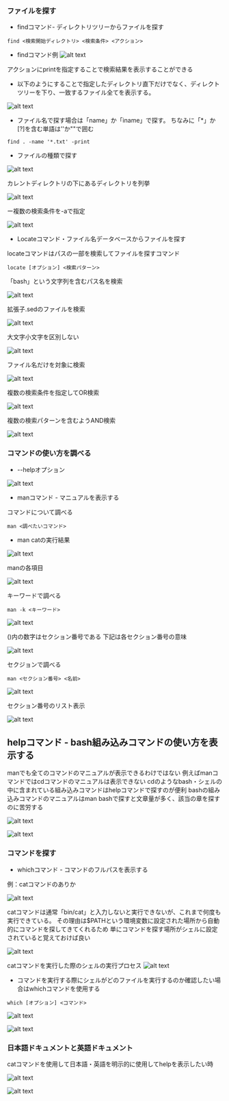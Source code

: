 ### ファイルを探す

- findコマンド- ディレクトリツリーからファイルを探す

```
find <検索開始ディレクトリ> <検索条件> <アクション>
```

- findコマンド例
![alt text](image-2.png)

アクションにprintを指定することで検索結果を表示することができる

- 以下のようにすることで指定したディレクトリ直下だけでなく、ディレクトツリーを下り、一致するファイル全てを表示する。

![alt text](image-1.png)

- ファイル名で探す場合は「name」か「iname」で探す。
ちなみに「*」か[?]を含む単語は''か""で囲む

```
find . -name '*.txt' -print
```

- ファイルの種類で探す

![alt text](image.png)


カレントディレクトリの下にあるディレクトリを列挙

![alt text](image-3.png)


ー複数の検索条件を-aで指定

![alt text](image-4.png)

- Locateコマンド・ファイル名データベースからファイルを探す

locateコマンドはパスの一部を検索してファイルを探すコマンド

```
locate [オプション] <検索パターン>
```

「bash」という文字列を含むパス名を検索

![alt text](image-5.png)

拡張子.sedのファイルを検索

![alt text](image-6.png)


大文字小文字を区別しない

![alt text](image-7.png)

ファイル名だけを対象に検索

![alt text](image-8.png)

複数の検索条件を指定してOR検索

![alt text](image-9.png)

複数の検索パターンを含むようAND検索

![alt text](image-10.png)

### コマンドの使い方を調べる

- --helpオプション

![alt text](image-11.png)


- manコマンド - マニュアルを表示する

コマンドについて調べる

```
man <調べたいコマンド>
```

- man catの実行結果

![alt text](image-12.png)

manの各項目

![alt text](image-13.png)

キーワードで調べる

```
man -k <キーワード>
```

![alt text](image-14.png)

()内の数字はセクション番号である
下記は各セクション番号の意味

![alt text](image-15.png)


セクジョンで調べる

```
man <セクション番号> <名前>
```

![alt text](image-16.png)


セクション番号のリスト表示

![alt text](image-17.png)

## helpコマンド - bash組み込みコマンドの使い方を表示する

manでも全てのコマンドのマニュアルが表示できるわけではない
例えばmanコマンドではcdコマンドのマニュアルは表示できない
cdのようなbash・シェルの中に含まれている組み込みコマンドはhelpコマンドで探すのが便利
bashの組み込みコマンドのマニュアルはman bashで探すと文章量が多く、該当の章を探すのに苦労する

![alt text](image-18.png)

![alt text](image-19.png)

### コマンドを探す

- whichコマンド - コマンドのフルパスを表示する

例：catコマンドのありか

![alt text](image-20.png)

catコマンドは通常「bin/cat」と入力しないと実行できないが、これまで何度も実行できている。
その理由は$PATHという環境変数に設定された場所から自動的にコマンドを探してきてくれるため
単にコマンドを探す場所がシェルに設定されていると覚えておけば良い

![alt text](image-21.png)

catコマンドを実行した際のシェルの実行プロセス
![alt text](image-22.png)

- コマンドを実行する際にシェルがどのファイルを実行するのか確認したい場合はwhichコマンドを使用する

```
which [オプション] <コマンド>
```

![alt text](image-23.png)

![alt text](image-24.png)

### 日本語ドキュメントと英語ドキュメント

catコマンドを使用して日本語・英語を明示的に使用してhelpを表示したい時

![alt text](image-25.png)

![alt text](image-26.png)


